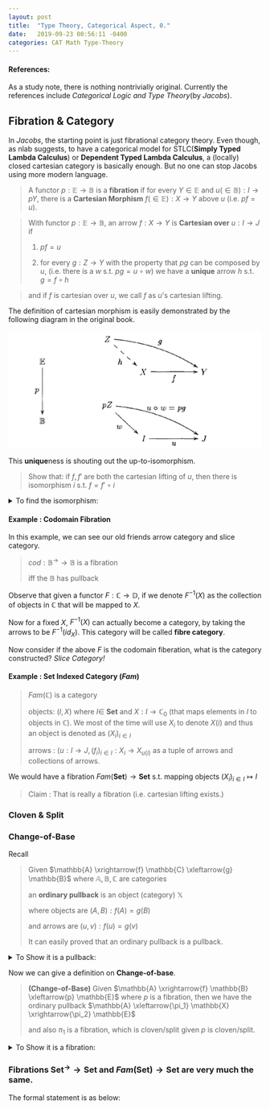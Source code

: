 ```yaml
---
layout: post
title:  "Type Theory, Categorical Aspect, 0."
date:   2019-09-23 00:56:11 -0400
categories: CAT Math Type-Theory
---
```


#### References:
As a study note, there is nothing nontrivially original. Currently the references include *Categorical Logic and Type Theory*(by *Jacobs*). 

## Fibration & Category

In *Jacobs*, the starting point is just fibrational category theory. Even though, as nlab suggests, to have a categorical model for STLC(**Simply Typed Lambda Calculus**) or **Dependent Typed Lambda Calculus**, a (locally) closed cartesian category is basically enough. But no one can stop Jacobs using more modern language.



> A functor $p:\mathbb{E} \rightarrow \mathbb{B}$ is a **fibration** if for every $Y \in \mathbb{E}$ and $u (\in \mathbb{B}): I \rightarrow pY$, there is a **Cartesian Morphism** $f (\in \mathbb{E}):X\rightarrow Y$ above $u$ (i.e. $pf = u$).

> With functor $p:\mathbb{E} \rightarrow \mathbb{B}$, an arrow $f:X\rightarrow Y$ is **Cartesian over** $u :I \rightarrow J$ if 
> 
> 1. $pf = u$
> 
> 2. for every $g: Z \rightarrow Y$ with the property that $pg$ can be composed by $u$, (i.e. there is a $w$ s.t. $pg = u \circ w$)
>       we have a **unique** arrow $h$ s.t. $g = f \circ h$

> and if $f$ is cartesian over $u$, we call $f$ as $u$'s cartesian lifting.

The definition of cartesian morphism is easily demonstrated by the following diagram in the original book.

![](/assets/img/2019-09-22-15-48-39.png)



This **unique**ness is shouting out the up-to-isomorphism.

> Show that: if $f,f'$ are both the cartesian lifting of $u$, then there is isomorphism $i$ s.t. $f = f' \circ i$

<details>
    <summary>To find the isomorphism:</summary>
    <p>

    </p>
</details>


#### Example : Codomain Fibration

In this example, we can see our old friends arrow category and slice category.


> $cod: \mathbb{B}^\rightarrow \rightarrow \mathbb{B}$ is a fibration 
> 
> iff the $\mathbb{B}$ has pullback


Observe that given a functor $F:{\mathbb{C}} \rightarrow \mathbb{D}$, if we denote $F^{-1}(X)$ as the collection of objects in $\mathbb{C}$ that will be mapped to $X$. 

Now for a fixed $X$, $F^{-1}(X)$ can actually become a category, by taking the arrows to be $F^{-1}(id_X)$. This category will be called **fibre category**.

Now consider if the above $F$ is the codomain fiberation, what is the category constructed? *Slice Category!*

#### Example : Set Indexed Category ($Fam$) 

> $Fam(\mathbb{C})$ is a category
> 
> objects: $(I,X)$ where $I \in$ **Set** and $X: I \rightarrow \mathbb{C}_0$ (that maps elements in $I$ to objects in $\mathbb{C}$). We most of the time will use $X_i$ to denote $X(i)$ and thus an object is denoted as $(X_i)_{i\in I}$ 
> 
> arrows : $(u: I \rightarrow J, (f_i)_{i \in I} : X_i \rightarrow X_{u(i)}$ as a tuple of arrows and collections of arrows.

We would have a fibration $Fam(\mathbf{Set}) \rightarrow \mathbf{Set}$ s.t. mapping objects $(X_i)_{i \in I} \mapsto I$

> Claim : That is really a fibration (i.e. cartesian lifting exists.)


### Cloven & Split

### Change-of-Base

Recall

> Given $\mathbb{A} \xrightarrow{f} \mathbb{C} \xleftarrow{g} \mathbb{B}$ where $\mathbb{A}, \mathbb{B}, \mathbb{C}$ are categories
> 
>  an **ordinary pullback** is an object (category) $\mathbb{X}$ 
> 
>  where objects are ${(A, B): f(A) = g(B)}$
>  
>  and arrows are ${(u,v): f(u) = g(v)}$
> 
>  It can easily proved that an ordinary pullback is a pullback.

<details>
    <summary>To Show it is a pullback:</summary>
    <p>

    </p>
</details>

Now we can give a definition on **Change-of-base**.

> **(Change-of-Base)** Given $\mathbb{A} \xrightarrow{f} \mathbb{B} \xleftarrow{p} \mathbb{E}$ where $p$ is a fibration,
> then we have the ordinary pullback $\mathbb{A} \xleftarrow{\pi_1} \mathbb{X} \xrightarrow{\pi_2} \mathbb{E}$ 
> 
> and also $\pi_1$ is a fibration, which is cloven/split given $p$ is cloven/split.

<details>
    <summary>To Show it is a fibration:</summary>
    <p>

    </p>
</details>

### Fibrations $\mathbf{Set}^\rightarrow \rightarrow \mathbf{Set}$ and $Fam(\mathbf{Set}) \rightarrow \mathbf{Set}$ are very much the same.

The formal statement is as below:

